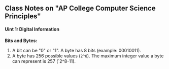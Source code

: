 ## Class Notes on "AP College Computer Science Principles"

#### Uint 1: Digital Information
__Bits and Bytes:__ 
1. A bit can be "0" or "1". A byte has 8 bits (example: 00010011).
2. A byte has 256 possible values (`2^8`). The maximum integer value a byte can represent is 257 (`2^8-11). 
